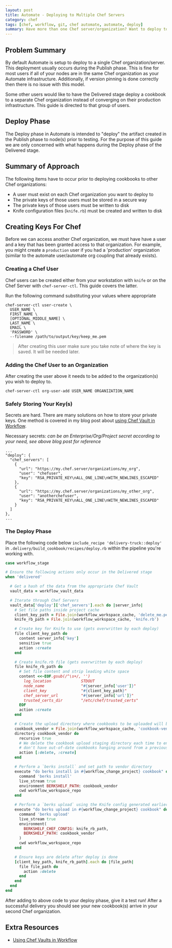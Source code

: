 ```yaml
---
layout: post
title: Automate - Deploying to Multiple Chef Servers
category: chef
tags: [chef, workflow, git, chef automate, automate, deploy]
summary: Have more than one Chef server/organization? Want to deploy to those? Read this.
---
```


## Problem Summary
By default Automate is setup to deploy to a single Chef organization/server. This deployment usually occurs during the Publish phase. This is fine for most users if all of your nodes are in the same Chef organization as your Automate infrastructure. Additionally, if version pinning is done correctly then there is no issue with this model.

Some other users would like to have the Delivered stage deploy a cookbook to a separate Chef organization instead of converging on their production infrastructure. This guide is directed to that group of users.

## Deploy Phase
The Deploy phase in Automate is intended to "deploy" the artifact created in the Publish phase to node(s) prior to testing. For the purpose of this guide we are only concerned with what happens during the Deploy phase of the Delivered stage.

## Summary of Approach
The following items have to occur prior to deploying cookbooks to other Chef organizations:

  - A user must exist on each Chef organization you want to deploy to
  - The private keys of those users must be stored in a secure way
  - The private keys of those users must be written to disk
  - Knife configuration files (`knife.rb`) must be created and written to disk

## Creating Keys For Chef
Before we can access another Chef organization, we must have have a user and a key that has been granted access to that organization. For example, you might create a `production` user if you had a 'production' organization (similar to the automate user/automate org coupling that already exists).

### Creating a Chef User
Chef users can be created either from your workstation with `knife` or on the Chef Server with `chef-server-ctl`. This guide covers the latter.

Run the following command substituting your values where appropriate

```none
chef-server-ctl user-create \
  USER_NAME \
  FIRST_NAME \
  [OPTIONAL_MIDDLE_NAME] \
  LAST_NAME \
  EMAIL \
  'PASSWORD' \
  --filename /path/to/output/key/keep_me.pem
```

> After creating this user make sure you take note of where the key is saved. It will be needed later.

### Adding the Chef User to an Organization
After creating the user above it needs to be added to the organization(s) you wish to deploy to.

```none
chef-server-ctl org-user-add USER_NAME ORGANIZATION_NAME
```

### Safely Storing Your Key(s)
Secrets are hard. There are many solutions on how to store your private keys. One method is covered in my blog post about [using Chef Vault in Workflow](http://blog.jerryaldrichiii.com/chef/2016/12/12/automate-using-chef-vaults-in-workflow.html).

Necessary secrets:
*can be an Enterprise/Org/Project secret according to your need, see above blog post for reference*

```none
...
"deploy": {
  "chef_servers": [
    {
      "url": "https://my.chef.server/organizations/my_org",
      "user": "chefuser",
      "key": "RSA_PRIVATE_KEY\nALL_ONE_LINE\nWITH_NEWLINES_ESCAPED"
    },
    {
      "url": "https://my.chef.server/organizations/my_other_org",
      "user": "anotherchefuser",
      "key": "RSA_PRIVATE_KEY\nALL_ONE_LINE\nWITH_NEWLINES_ESCAPED"
    }
  ]
},
...
```

### The Deploy Phase
Place the following code below `include_recipe 'delivery-truck::deploy'` in `.delivery/build_cookbook/recipes/deploy.rb` within the pipeline you're working with.

```ruby
case workflow_stage

# Ensure the following actions only occur in the Delivered stage
when 'delivered'

  # Get a hash of the data from the appropriate Chef Vault
  vault_data = workflow_vault_data

  # Iterate through Chef Servers
  vault_data['deploy']['chef_servers'].each do |server_info|
    # Set file paths inside project cache
    client_key_path = File.join(workflow_workspace_cache, 'delete_me.pem')
    knife_rb_path = File.join(workflow_workspace_cache, 'knife.rb')

    # Create key for Knife to use (gets overwritten by each deploy)
    file client_key_path do
      content server_info['key']
      sensitive true
      action :create
    end

    # Create knife.rb file (gets overwritten by each deploy)
    file knife_rb_path do
      # Set file content and strip leading white space
      content <<-EOF.gsub(/^\s+/, '')
        log_location             STDOUT
        node_name                "#{server_info['user']}"
        client_key               "#{client_key_path}"
        chef_server_url          "#{server_info['url']}"
        trusted_certs_dir        "/etc/chef/trusted_certs"
      EOF
      action :create
    end

    # Create the upload directory where cookbooks to be uploaded will be staged
    cookbook_vendor = File.join(workflow_workspace_cache, 'cookbook-vendor')
    directory cookbook_vendor do
      recursive true
      # We delete the cookbook upload staging directory each time to ensure we
      # don't have out-of-date cookbooks hanging around from a previous deploy.
      action [:delete, :create]
    end

    # Perform a `berks install` and set path to vendor directory
    execute "do berks install in #{workflow_change_project} cookbook" do
      command 'berks install'
      live_stream true
      environment BERKSHELF_PATH: cookbook_vendor
      cwd workflow_workspace_repo
    end

    # Perform a `berks upload` using the Knife config generated earlier
    execute "do berks upload in #{workflow_change_project} cookbook" do
      command 'berks upload'
      live_stream true
      environment(
        BERKSHELF_CHEF_CONFIG: knife_rb_path,
        BERKSHELF_PATH: cookbook_vendor
      )
      cwd workflow_workspace_repo
    end

    # Ensure keys are delete after deploy is done
    [client_key_path, knife_rb_path].each do |file_path|
      file file_path do
        action :delete
      end
    end
  end
end
```

After adding to above code to your deploy phase, give it a test run! After a successful delivery you should see your new cookbook(s) arrive in your second Chef organization.

## Extra Resources
  - [Using Chef Vaults in Workflow](http://blog.jerryaldrichiii.com/chef/2016/12/12/automate-using-chef-vaults-in-workflow.html)
